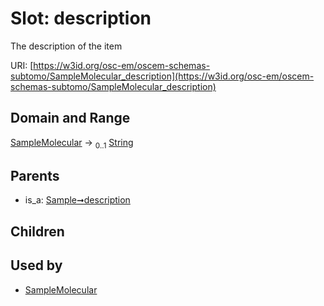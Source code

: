 
# Slot: description

The description of the item

URI: [https://w3id.org/osc-em/oscem-schemas-subtomo/SampleMolecular_description](https://w3id.org/osc-em/oscem-schemas-subtomo/SampleMolecular_description)


## Domain and Range

[SampleMolecular](SampleMolecular.md) &#8594;  <sub>0..1</sub> [String](types/String.md)

## Parents

 *  is_a: [Sample➞description](Sample_description.md)

## Children


## Used by

 * [SampleMolecular](SampleMolecular.md)
